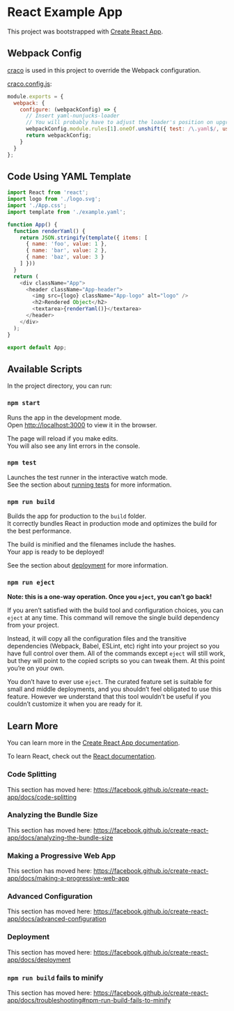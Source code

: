 # React Example App

This project was bootstrapped with [Create React App](https://github.com/facebook/create-react-app).

## Webpack Config

[craco](https://github.com/sharegate/craco) is used in this project to override the Webpack configuration.

[craco.config.js](craco.config.js):

```js
module.exports = {
  webpack: {
    configure: (webpackConfig) => {
      // Insert yaml-nunjucks-loader
      // You will probably have to adjust the loader's position on upgrading CRA/react-scripts
      webpackConfig.module.rules[1].oneOf.unshift({ test: /\.yaml$/, use: 'yaml-nunjucks-loader' });
      return webpackConfig;
    }
  }
};
```

## Code Using YAML Template

```js
import React from 'react';
import logo from './logo.svg';
import './App.css';
import template from './example.yaml';

function App() {
  function renderYaml() {
    return JSON.stringify(template({ items: [
      { name: 'foo', value: 1 },
      { name: 'bar', value: 2 },
      { name: 'baz', value: 3 }
    ] }))
  }
  return (
    <div className="App">
      <header className="App-header">
        <img src={logo} className="App-logo" alt="logo" />
        <h2>Rendered Object</h2>
        <textarea>{renderYaml()}</textarea>
      </header>
    </div>
  );
}

export default App;
```

## Available Scripts

In the project directory, you can run:

### `npm start`

Runs the app in the development mode.<br>
Open [http://localhost:3000](http://localhost:3000) to view it in the browser.

The page will reload if you make edits.<br>
You will also see any lint errors in the console.

### `npm test`

Launches the test runner in the interactive watch mode.<br>
See the section about [running tests](https://facebook.github.io/create-react-app/docs/running-tests) for more information.

### `npm run build`

Builds the app for production to the `build` folder.<br>
It correctly bundles React in production mode and optimizes the build for the best performance.

The build is minified and the filenames include the hashes.<br>
Your app is ready to be deployed!

See the section about [deployment](https://facebook.github.io/create-react-app/docs/deployment) for more information.

### `npm run eject`

**Note: this is a one-way operation. Once you `eject`, you can’t go back!**

If you aren’t satisfied with the build tool and configuration choices, you can `eject` at any time. This command will remove the single build dependency from your project.

Instead, it will copy all the configuration files and the transitive dependencies (Webpack, Babel, ESLint, etc) right into your project so you have full control over them. All of the commands except `eject` will still work, but they will point to the copied scripts so you can tweak them. At this point you’re on your own.

You don’t have to ever use `eject`. The curated feature set is suitable for small and middle deployments, and you shouldn’t feel obligated to use this feature. However we understand that this tool wouldn’t be useful if you couldn’t customize it when you are ready for it.

## Learn More

You can learn more in the [Create React App documentation](https://facebook.github.io/create-react-app/docs/getting-started).

To learn React, check out the [React documentation](https://reactjs.org/).

### Code Splitting

This section has moved here: <https://facebook.github.io/create-react-app/docs/code-splitting>

### Analyzing the Bundle Size

This section has moved here: <https://facebook.github.io/create-react-app/docs/analyzing-the-bundle-size>

### Making a Progressive Web App

This section has moved here: <https://facebook.github.io/create-react-app/docs/making-a-progressive-web-app>

### Advanced Configuration

This section has moved here: <https://facebook.github.io/create-react-app/docs/advanced-configuration>

### Deployment

This section has moved here: <https://facebook.github.io/create-react-app/docs/deployment>

### `npm run build` fails to minify

This section has moved here: <https://facebook.github.io/create-react-app/docs/troubleshooting#npm-run-build-fails-to-minify>
